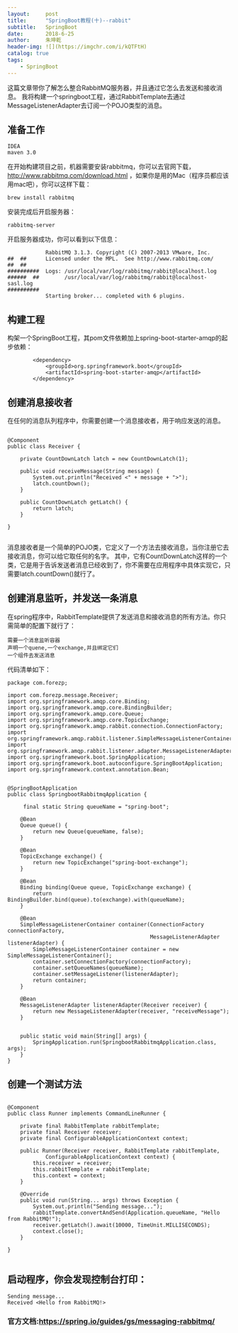 ```yaml
---
layout:     post
title:      "SpringBoot教程(十)--rabbit"
subtitle:   SpringBoot
date:       2018-6-25
author:     朱坤乾
header-img: ![](https://imgchr.com/i/kQTFtH)
catalog: true
tags:
    - SpringBoot
---
```

这篇文章带你了解怎么整合RabbitMQ服务器，并且通过它怎么去发送和接收消息。
我将构建一个springboot工程，通过RabbitTemplate去通过MessageListenerAdapter去订阅一个POJO类型的消息。

##  准备工作

    IDEA
    maven 3.0

在开始构建项目之前，机器需要安装rabbitmq，你可以去官网下载，http://www.rabbitmq.com/download.html ，如果你是用的Mac（程序员都应该用mac吧），你可以这样下载：

```
brew install rabbitmq
```

安装完成后开启服务器：

```
rabbitmq-server
```

开启服务器成功，你可以看到以下信息：

```
            RabbitMQ 3.1.3. Copyright (C) 2007-2013 VMware, Inc.
##  ##      Licensed under the MPL.  See http://www.rabbitmq.com/
##  ##
##########  Logs: /usr/local/var/log/rabbitmq/rabbit@localhost.log
######  ##        /usr/local/var/log/rabbitmq/rabbit@localhost-sasl.log
##########
            Starting broker... completed with 6 plugins.
```

##  构建工程

构架一个SpringBoot工程，其pom文件依赖加上spring-boot-starter-amqp的起步依赖：

```
		<dependency>
			<groupId>org.springframework.boot</groupId>
			<artifactId>spring-boot-starter-amqp</artifactId>
		</dependency>

```

##  创建消息接收者

在任何的消息队列程序中，你需要创建一个消息接收者，用于响应发送的消息。

```

@Component
public class Receiver {

    private CountDownLatch latch = new CountDownLatch(1);

    public void receiveMessage(String message) {
        System.out.println("Received <" + message + ">");
        latch.countDown();
    }

    public CountDownLatch getLatch() {
        return latch;
    }

}


```

消息接收者是一个简单的POJO类，它定义了一个方法去接收消息，当你注册它去接收消息，你可以给它取任何的名字。
其中，它有CountDownLatch这样的一个类，它是用于告诉发送者消息已经收到了，你不需要在应用程序中具体实现它，只需要latch.countDown()就行了。

##  创建消息监听，并发送一条消息

在spring程序中，RabbitTemplate提供了发送消息和接收消息的所有方法。你只需简单的配置下就行了：


    需要一个消息监听容器
    声明一个quene,一个exchange,并且绑定它们
    一个组件去发送消息

代码清单如下：

```
package com.forezp;

import com.forezp.message.Receiver;
import org.springframework.amqp.core.Binding;
import org.springframework.amqp.core.BindingBuilder;
import org.springframework.amqp.core.Queue;
import org.springframework.amqp.core.TopicExchange;
import org.springframework.amqp.rabbit.connection.ConnectionFactory;
import org.springframework.amqp.rabbit.listener.SimpleMessageListenerContainer;
import org.springframework.amqp.rabbit.listener.adapter.MessageListenerAdapter;
import org.springframework.boot.SpringApplication;
import org.springframework.boot.autoconfigure.SpringBootApplication;
import org.springframework.context.annotation.Bean;


@SpringBootApplication
public class SpringbootRabbitmqApplication {

	 final static String queueName = "spring-boot";

	@Bean
	Queue queue() {
		return new Queue(queueName, false);
	}

	@Bean
	TopicExchange exchange() {
		return new TopicExchange("spring-boot-exchange");
	}

	@Bean
	Binding binding(Queue queue, TopicExchange exchange) {
		return BindingBuilder.bind(queue).to(exchange).with(queueName);
	}

	@Bean
	SimpleMessageListenerContainer container(ConnectionFactory connectionFactory,
											 MessageListenerAdapter listenerAdapter) {
		SimpleMessageListenerContainer container = new SimpleMessageListenerContainer();
		container.setConnectionFactory(connectionFactory);
		container.setQueueNames(queueName);
		container.setMessageListener(listenerAdapter);
		return container;
	}

	@Bean
	MessageListenerAdapter listenerAdapter(Receiver receiver) {
		return new MessageListenerAdapter(receiver, "receiveMessage");
	}


	public static void main(String[] args) {
		SpringApplication.run(SpringbootRabbitmqApplication.class, args);
	}
}

```

##  创建一个测试方法

```

@Component
public class Runner implements CommandLineRunner {

    private final RabbitTemplate rabbitTemplate;
    private final Receiver receiver;
    private final ConfigurableApplicationContext context;

    public Runner(Receiver receiver, RabbitTemplate rabbitTemplate,
            ConfigurableApplicationContext context) {
        this.receiver = receiver;
        this.rabbitTemplate = rabbitTemplate;
        this.context = context;
    }

    @Override
    public void run(String... args) throws Exception {
        System.out.println("Sending message...");
        rabbitTemplate.convertAndSend(Application.queueName, "Hello from RabbitMQ!");
        receiver.getLatch().await(10000, TimeUnit.MILLISECONDS);
        context.close();
    }

}


```

##  启动程序，你会发现控制台打印：


```
Sending message...
Received <Hello from RabbitMQ!>

```


###  官方文档:https://spring.io/guides/gs/messaging-rabbitmq/








